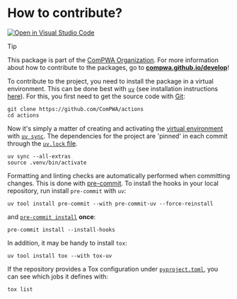 # How to contribute?

[![Open in Visual Studio Code](https://img.shields.io/badge/vscode-open-blue?logo=visualstudiocode)](https://github.dev/ComPWA/actions)

> [!TIP]
> This package is part of the [ComPWA Organization](https://github.com/ComPWA). For more information about how to contribute to the packages, go to **[compwa.github.io/develop](https://compwa.github.io/develop)**!

To contribute to the project, you need to install the package in a virtual environment. This can be done best with [`uv`](https://docs.astral.sh/uv) (see installation instructions [here](https://docs.astral.sh/uv/getting-started/installation)). For this, you first need to get the source code with [Git](https://git-scm.com):

```shell
git clone https://github.com/ComPWA/actions
cd actions
```

Now it's simply a matter of creating and activating the [virtual environment](https://docs.astral.sh/uv/pip/environments) with [`uv sync`](https://docs.astral.sh/uv/reference/cli/#uv-sync). The dependencies for the project are 'pinned' in each commit through the [`uv.lock` file](https://docs.astral.sh/uv/concepts/projects/layout/#the-lockfile).

```shell
uv sync --all-extras
source .venv/bin/activate
```

Formatting and linting checks are automatically performed when committing changes. This is done with [pre-commit](https://pre-commit.com). To install the hooks in your local repository, run install `pre-commit` with `uv`:

```shell
uv tool install pre-commit --with pre-commit-uv --force-reinstall
```

and [`pre-commit install`](https://pre-commit.com/#3-install-the-git-hook-scripts) **once**:

```shell
pre-commit install --install-hooks
```

In addition, it may be handy to install `tox`:

```shell
uv tool install tox --with tox-uv
```

If the repository provides a Tox configuration under [`pyproject.toml`](./pyproject.toml), you can see which jobs it defines with:

```shell
tox list
```
